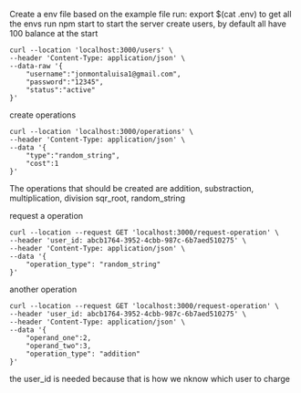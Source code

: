 Create a env file based on the example file
run:
export $(cat .env) to get all the envs
run npm start to start the server
create users, by default all have 100 balance at the start

```
curl --location 'localhost:3000/users' \
--header 'Content-Type: application/json' \
--data-raw '{
    "username":"jonmontaluisa1@gmail.com",
    "password":"12345",
    "status":"active"
}'
```


create operations
```
curl --location 'localhost:3000/operations' \
--header 'Content-Type: application/json' \
--data '{
    "type":"random_string",
    "cost":1
}'
```
The operations that should be created are addition, substraction, multiplication, division sqr_root, random_string


request a operation
```
curl --location --request GET 'localhost:3000/request-operation' \
--header 'user_id: abcb1764-3952-4cbb-987c-6b7aed510275' \
--header 'Content-Type: application/json' \
--data '{
    "operation_type": "random_string"
}'
```
another operation
```
curl --location --request GET 'localhost:3000/request-operation' \
--header 'user_id: abcb1764-3952-4cbb-987c-6b7aed510275' \
--header 'Content-Type: application/json' \
--data '{
    "operand_one":2,
    "operand_two":3,
    "operation_type": "addition"
}'
```


the user_id is needed because that is how we nknow which user to charge